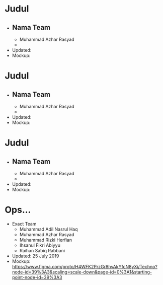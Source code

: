 # Judul
- Nama Team
  - 
  - Muhammad Azhar Rasyad
  - 
- Updated: 
- Mockup: 

# Judul
- Nama Team
  - 
  - Muhammad Azhar Rasyad
  - 
- Updated: 
- Mockup: 

# Judul
- Nama Team
  - 
  - Muhammad Azhar Rasyad
  - 
- Updated: 
- Mockup: 

# Ops...
- Exact Team
  - Muhammad Adil Nasrul Haq
  - Muhammad Azhar Rasyad
  - Muhammad Rizki Herfian
  - Ihsanul Fikri Abiyyu
  - Raihan Sabiq Rabbani
- Updated: 25 July 2019
- Mockup: https://www.figma.com/proto/H4WFK2PrzGr8hvAkYfcN8yXi/Techno?node-id=39%3A3&scaling=scale-down&page-id=0%3A1&starting-point-node-id=39%3A3
